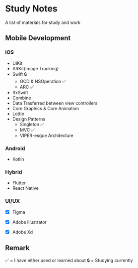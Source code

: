 # Study Notes
A list of materials for study and work

## Mobile Development

### iOS
- UIKit     
- ARKit(Image Tracking)  
- Swift  🔒
    - GCD & NSOperation ✅
    - ARC ✅
- RxSwift 
- Combine
- Data Trasferred between view controllers
- Core Graphics & Core Animation
- Lottie <a href="http://airbnb.io/lottie/#/README"></a>
- Design Patterns
   - Singleton   ✅
   - MVC   ✅
   - VIPER-esque Architecture

### Android
 - Kotlin
 
### Hybrid 
- Flutter
- React Native

### UI/UX
- [x] Figma 
- [x] Adobe Illustrator 
- [x] Adobe Xd


## Remark
✅ = I have either used or learned about
🔒 = Studying currently
